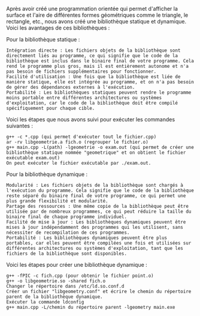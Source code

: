 Après avoir créé une programmation orientée qui permet d'afficher la surface et l'aire de différentes formes géométriques comme le triangle, le rectangle, etc., nous avons créé une bibliothèque statique et dynamique. Voici les avantages de ces bibliothèques :

Pour la bibliothèque statique :

    Intégration directe : Les fichiers objets de la bibliothèque sont directement liés au programme, ce qui signifie que le code de la bibliothèque est inclus dans le binaire final de votre programme. Cela rend le programme plus gros, mais il est entièrement autonome et n'a pas besoin de fichiers supplémentaires pour fonctionner.
    Facilité d'utilisation : Une fois que la bibliothèque est liée de manière statique, elle est intégrée au programme, et on n'a pas besoin de gérer des dépendances externes à l'exécution.
    Portabilité : Les bibliothèques statiques peuvent rendre le programme moins portable entre différentes architectures ou systèmes d'exploitation, car le code de la bibliothèque doit être compilé spécifiquement pour chaque cible.

Voici les étapes que nous avons suivi pour exécuter les commandes suivantes :

    g++ -c *.cpp (qui permet d'exécuter tout le fichier.cpp)
    ar -rv libgeometrie.a fich.o (regrouper le fichier.o)
    g++ main.cpp -L(path) -lgeometrie -o exam.out (qui permet de créer une bibliothèque statique nommée "geometrique" et on obtient le fichier exécutable exam.out)
    On peut exécuter le fichier exécutable par ./exam.out.

Pour la bibliothèque dynamique :

    Modularité : Les fichiers objets de la bibliothèque sont chargés à l'exécution du programme. Cela signifie que le code de la bibliothèque reste séparé du binaire final de votre programme, ce qui permet une plus grande flexibilité et modularité.
    Partage des ressources : Une même copie de la bibliothèque peut être utilisée par de nombreux programmes, ce qui peut réduire la taille du binaire final de chaque programme individuel.
    Facilité de mise à jour : Les bibliothèques dynamiques peuvent être mises à jour indépendamment des programmes qui les utilisent, sans nécessiter de recompilation de ces programmes.
    Portabilité : Les bibliothèques dynamiques peuvent être plus portables, car elles peuvent être compilées une fois et utilisées sur différentes architectures ou systèmes d'exploitation, tant que les fichiers de la bibliothèque sont disponibles.

Voici les étapes pour créer une bibliothèque dynamique :

    g++ -fPIC -c fich.cpp (pour obtenir le fichier point.o)
    g++ -o libgeometrie.so -shared fich.o
    Changer le répertoire dans /etc/ld.so.conf.d
    Créer un fichier "libgeometry.conf" et écrire le chemin du répertoire parent de la bibliothèque dynamique.
    Exécuter la commande ldconfig
    g++ main.cpp -L/chemin du répertoire parent -lgeometry main.exe

